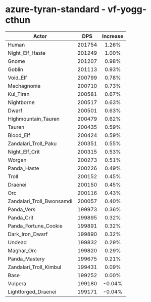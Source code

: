 # azure-tyran-standard - vf-yogg-cthun
| Actor | DPS | Increase |
|---|:---:|:---:|
|Human|201754|1.26%|
|Night_Elf_Haste|201249|1.00%|
|Gnome|201207|0.98%|
|Goblin|201113|0.93%|
|Void_Elf|200799|0.78%|
|Mechagnome|200710|0.73%|
|Kul_Tiran|200581|0.67%|
|Nightborne|200517|0.63%|
|Dwarf|200501|0.63%|
|Highmountain_Tauren|200479|0.62%|
|Tauren|200435|0.59%|
|Blood_Elf|200424|0.59%|
|Zandalari_Troll_Paku|200351|0.55%|
|Night_Elf_Crit|200315|0.53%|
|Worgen|200273|0.51%|
|Panda_Haste|200226|0.49%|
|Troll|200152|0.45%|
|Draenei|200150|0.45%|
|Orc|200116|0.43%|
|Zandalari_Troll_Bwonsamdi|200057|0.40%|
|Panda_Vers|199973|0.36%|
|Panda_Crit|199895|0.32%|
|Panda_Fortune_Cookie|199891|0.32%|
|Dark_Iron_Dwarf|199890|0.32%|
|Undead|199832|0.29%|
|Maghar_Orc|199820|0.29%|
|Panda_Mastery|199675|0.21%|
|Zandalari_Troll_Kimbul|199431|0.09%|
|Base|199252|0.00%|
|Vulpera|199180|-0.04%|
|Lightforged_Draenei|199171|-0.04%|
